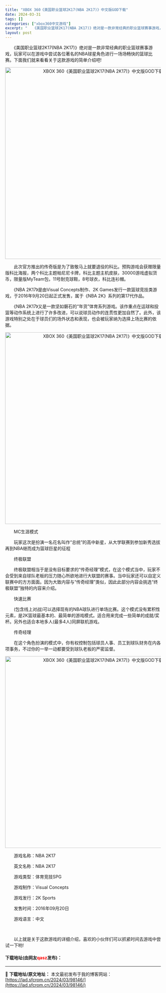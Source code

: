 ```yaml
---
title: "XBOX 360《美国职业篮球2K17(NBA 2K17)》中文版GOD下载"
date: 2024-03-31
tags: []
categories: ["xbox360中文游戏"]
excerpt: "　　《美国职业篮球2K17(NBA 2K17)》绝对是一款非常经典的职业篮球赛事游戏，玩家可以在游戏中尝试各位著名的NBA球星角色进行一场场畅快的篮球比赛。下面我们就来看看关于这款游戏的简单介绍吧! 　　此次官方推出的传奇版是为了致敬马上就要退役的科比。预购游戏会获赠限量版科比海报，两个科比主题帕尼&hellip;"
layout: post
---
```


 <p>　　《美国职业篮球2K17(NBA 2K17)》绝对是一款非常经典的职业篮球赛事游戏，玩家可以在游戏中尝试各位著名的NBA球星角色进行一场场畅快的篮球比赛。下面我们就来看看关于这款游戏的简单介绍吧!</p> <p align="center"><img align="" src="https://lad.sfcrom.cn/wp-content/uploads/2024/03/20240330_660840bb85aaf.webp" style="border-width: 0px; border-style: solid; width: 618px;" alt="XBOX 360《美国职业篮球2K17(NBA 2K17)》中文版GOD下载" /></p> <p>　　此次官方推出的传奇版是为了致敬马上就要退役的科比。预购游戏会获赠限量版科比海报，两个科比主题帕尼尼卡牌，科比主题主机皮肤，30000游戏虚拟货币，限量版MyTeam包，11号耐克球鞋，8号球衣，科比连衫帽。</p> <p>　　《NBA 2K17》是由Visual Concepts制作、2K Games发行一款篮球竞技类游戏，于2016年9月20日起正式发售，属于《NBA 2K》系列的第17代作品。</p> <p>　　《NBA 2K17》又是一款坚如磐石的&ldquo;年货&rdquo;体育系列游戏。该作重点在运球和投篮等动作系统上进行了许多改进，可以说球员动作的连贯性更加自然了。此外，该游戏特别之处在于球员们的场外状态和表现，也会被玩家纳为选择上场比赛的依据。</p> <p align="center"><img align="" src="https://lad.sfcrom.cn/wp-content/uploads/2024/03/20240330_660840bbeb37e.webp" style="border-width: 0px; border-style: solid; width: 618px;" alt="XBOX 360《美国职业篮球2K17(NBA 2K17)》中文版GOD下载" /></p> <p>　　MC生涯模式</p> <p>　　玩家这次是扮演一名花名叫作&ldquo;总统&rdquo;的高中新星，从大学联赛到参加新秀选拔再到NBA继而成为篮球巨星的征程</p> <p>　　终极联盟</p> <p>　　终极联盟相当于是没有目标要求的&ldquo;传奇经理&rdquo;模式，在这个模式当中，玩家不会受到来自球队老板的压力随心所欲地进行大联盟的赛事。当中玩家还可以自定义联赛中的方方面面。因为大致内容与&ldquo;传奇经理&rdquo;类似，因此此部分内容会挑选&ldquo;终极联盟&rdquo;独特的内容来介绍。</p> <p>　　快速比赛</p> <p>　　(包含线上对战)可以选择现有的NBA球队进行单场比赛。这个模式没有累积性元素，是2K篮球最基本的、最简单的游戏模式。适合用来完成一些简单的成就/奖杯。另外也适合本地多人(最多4人)同屏联机游戏。</p> <p>　　传奇经理</p> <p>　　在这个角色扮演的模式中，你有权控制包括球员人事、员工到球队财务在内各项事务，不过你的一举一动都要受到球队老板的严密监督。</p> <p align="center"><img align="" src="https://lad.sfcrom.cn/wp-content/uploads/2024/03/20240330_660840bc7e49f.webp" style="border-width: 0px; border-style: solid; width: 618px;" alt="XBOX 360《美国职业篮球2K17(NBA 2K17)》中文版GOD下载" /></p> <p>　　游戏名称：NBA 2K17</p> <p>　　英文名称：NBA 2K17</p> <p>　　游戏类型：体育竞技SPG</p> <p>　　游戏制作：Visual Concepts</p> <p>　　游戏发行：2K Sports</p> <p>　　发售时间：2016年09月20日</p> <p>　　游戏语言：中文</p> <p>&nbsp;</p> <p>　　以上就是关于这款游戏的详细介绍，喜欢的小伙伴们可以抓紧时间去游戏中尝试一下哟!</p> <p><h4>下载地址(由网友<font color="red">qasz</font>发布)：</h4></p> 

---
📖 **下载地址/原文地址：** 本文最初发布于我的博客网站：[https://lad.sfcrom.cn/2024/03/98146/](https://lad.sfcrom.cn/2024/03/98146/)
